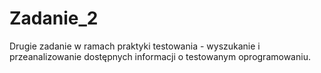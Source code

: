 # Zadanie_2
 Drugie zadanie w ramach praktyki testowania - wyszukanie i przeanalizowanie dostępnych informacji o testowanym oprogramowaniu. 
